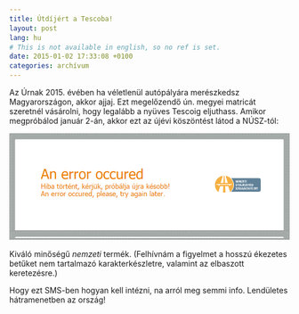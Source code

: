 ```yaml
---
title: Útdíjért a Tescoba!
layout: post
lang: hu
# This is not available in english, so no ref is set.
date: 2015-01-02 17:33:08 +0100
categories: archívum
---
```


Az Úrnak 2015. évében ha véletlenül autópályára merészkedsz Magyarországon, akkor ajjaj. Ezt megelőzendő ún. megyei matricát szeretnél vásárolni, hogy legalább a nyüves Tescoig eljuthass. Amikor megpróbálod január 2-án, akkor ezt az újévi köszöntést látod a NÚSZ-tól:

![Köszi!](/assets/img/img_autopalya_suxx.png)

Kiváló minőségű _nemzeti_ termék. (Felhívnám a figyelmet a hosszú ékezetes betűket nem tartalmazó karakterkészletre, valamint az elbaszott keretezésre.)

Hogy ezt SMS-ben hogyan kell intézni, na arról meg semmi info. Lendületes hátramenetben az ország!
